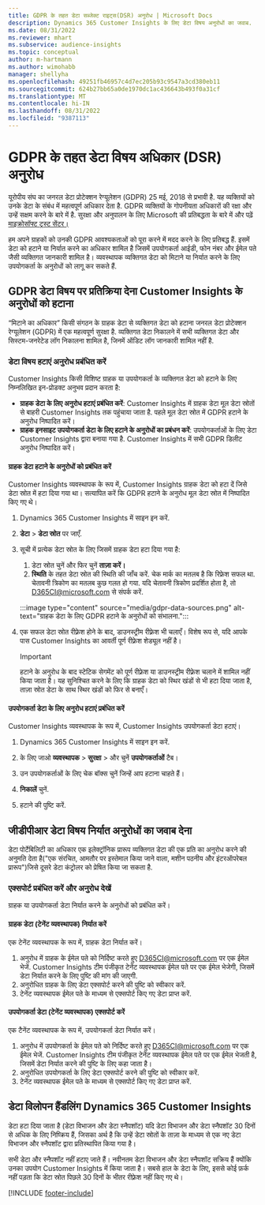 ```yaml
---
title: GDPR के तहत डेटा सब्जेक्ट राइट्स(DSR) अनुरोध | Microsoft Docs
description: Dynamics 365 Customer Insights के लिए डेटा विषय अनुरोधों का जवाब.
ms.date: 08/31/2022
ms.reviewer: mhart
ms.subservice: audience-insights
ms.topic: conceptual
author: m-hartmann
ms.author: wimohabb
manager: shellyha
ms.openlocfilehash: 49251fb46957c4d7ec205b93c9547a3cd380eb11
ms.sourcegitcommit: 624b27bb65a0de1970dc1ac436643b493f0a31cf
ms.translationtype: MT
ms.contentlocale: hi-IN
ms.lasthandoff: 08/31/2022
ms.locfileid: "9387113"
---
```

# <a name="data-subject-rights-dsr-requests-under-gdpr"></a>GDPR के तहत डेटा विषय अधिकार (DSR) अनुरोध

यूरोपीय संघ का जनरल डेटा प्रोटेक्शन रेग्यूलेशन (GDPR) 25 मई, 2018 से प्रभावी है. यह व्यक्तियों को उनके डेटा के संबंध में महत्वपूर्ण अधिकार देता है. GDPR व्यक्तियों के गोपनीयता अधिकारों की रक्षा और उन्हें सक्षम करने के बारे में है. सुरक्षा और अनुपालन के लिए Microsoft की प्रतिबद्धता के बारे में और पढ़ें [माइक्रोसॉफ्ट ट्रस्ट सेंटर।](https://www.microsoft.com/trust-center)

हम अपने ग्राहकों को उनकी GDPR आवश्यकताओं को पूरा करने में मदद करने के लिए प्रतिबद्ध हैं. इसमें डेटा को हटाने या निर्यात करने का अधिकार शामिल है जिसमें उपयोगकर्ता आईडी, फोन नंबर और ईमेल पते जैसी व्यक्तिगत जानकारी शामिल है। व्यवस्थापक व्यक्तिगत डेटा को मिटाने या निर्यात करने के लिए उपयोगकर्ता के अनुरोधों को लागू कर सकते हैं.

## <a name="responding-to-gdpr-data-subject-delete-requests-for-customer-insights"></a>GDPR डेटा विषय पर प्रतिक्रिया देना Customer Insights के अनुरोधों को हटाना

“मिटाने का अधिकार” किसी संगठन के ग्राहक डेटा से व्यक्तिगत डेटा को हटाना जनरल डेटा प्रोटेक्शन रेग्यूलेशन (GDPR) में एक महत्वपूर्ण सुरक्षा है. व्यक्तिगत डेटा निकालने में सभी व्यक्तिगत डेटा और सिस्टम-जनरेटेड लॉग निकालना शामिल है, जिनमें ऑडिट लॉग जानकारी शामिल नहीं है.

### <a name="manage-data-subject-delete-requests"></a>डेटा विषय हटाएं अनुरोध प्रबंधित करें

Customer Insights किसी विशिष्ट ग्राहक या उपयोगकर्ता के व्यक्तिगत डेटा को हटाने के लिए निम्नलिखित इन-प्रोडक्ट अनुभव प्रदान करता है:

- **ग्राहक डेटा के लिए अनुरोध हटाएं प्रबंधित करें**: Customer Insights में ग्राहक डेटा मूल डेटा स्रोतों से बाहरी Customer Insights तक पहुंचाया जाता है. पहले मूल डेटा स्रोत में GDPR हटाने के अनुरोध निष्पादित करें।
- **ग्राहक इनसाइट उपयोगकर्ता डेटा के लिए हटाने के अनुरोधों का प्रबंधन करें**: उपयोगकर्ताओं के लिए डेटा Customer Insights द्वारा बनाया गया है. Customer Insights में सभी GDPR डिलीट अनुरोध निष्पादित करें।

#### <a name="manage-requests-to-delete-customer-data"></a>ग्राहक डेटा हटाने के अनुरोधों को प्रबंधित करें

Customer Insights व्यवस्थापक के रूप में, Customer Insights ग्राहक डेटा को हटा दें जिसे डेटा स्रोत में हटा दिया गया था। सत्यापित करें कि GDPR हटाने के अनुरोध मूल डेटा स्रोत में निष्पादित किए गए थे।

1. Dynamics 365 Customer Insights में साइन इन करें.

1. **डेटा** > **डेटा स्रोत** पर जाएँ.

1. सूची में प्रत्येक डेटा स्रोत के लिए जिसमें ग्राहक डेटा हटा दिया गया है:
   1. डेटा स्रोत चुनें और फिर चुनें **ताज़ा करें।**
   1. **स्थिति** के तहत डेटा स्रोत की स्थिति की जाँच करें. चेक मार्क का मतलब है कि रिफ्रेश सफल था. चेतावनी त्रिकोण का मतलब कुछ गलत हो गया. यदि चेतावनी त्रिकोण प्रदर्शित होता है, तो D365CI@microsoft.com से संपर्क करें.

   :::image type="content" source="media/gdpr-data-sources.png" alt-text="ग्राहक डेटा के लिए GDPR हटाने के अनुरोधों को संभालना.":::

1. एक सफल डेटा स्रोत रीफ़्रेश होने के बाद, डाउनस्ट्रीम रीफ़्रेश भी चलाएँ। विशेष रूप से, यदि आपके पास Customer Insights का आवर्ती पूर्ण रीफ़्रेश शेड्यूल नहीं है।

   > [!IMPORTANT]
   > हटाने के अनुरोध के बाद स्टेटिक सेगमेंट को पूर्ण रीफ़्रेश या डाउनस्ट्रीम रीफ़्रेश चलाने में शामिल नहीं किया जाता है। यह सुनिश्चित करने के लिए कि ग्राहक डेटा को स्थिर खंडों से भी हटा दिया जाता है, ताज़ा स्रोत डेटा के साथ स्थिर खंडों को फिर से बनाएँ।

#### <a name="manage-delete-requests-for-user-data"></a>उपयोगकर्ता डेटा के लिए अनुरोध हटाएं प्रबंधित करें

Customer Insights व्यवस्थापक के रूप में, Customer Insights उपयोगकर्ता डेटा हटाएं।

1. Dynamics 365 Customer Insights में साइन इन करें.

1. के लिए जाओ **व्यवस्थापक** > **सुरक्षा** > और चुनें **उपयोगकर्ताओं** टैब।

1. उन उपयोगकर्ताओं के लिए चेक बॉक्स चुनें जिन्हें आप हटाना चाहते हैं।

1. **निकालें** चुनें.

1. हटाने की पुष्टि करें.

## <a name="responding-to-gdpr-data-subject-export-requests"></a>जीडीपीआर डेटा विषय निर्यात अनुरोधों का जवाब देना

डेटा पोर्टेबिलिटी का अधिकार एक इलेक्ट्रॉनिक प्रारूप व्यक्तिगत डेटा की एक प्रति का अनुरोध करने की अनुमति देता है("एक संरचित, आमतौर पर इस्तेमाल किया जाने वाला, मशीन पठनीय और इंटरऑपरेबल प्रारूप")जिसे दूसरे डेटा कंट्रोलर को प्रेषित किया जा सकता है.

### <a name="manage-export-and-view-requests"></a>एक्सपोर्ट प्रबंधित करें और अनुरोध देखें

ग्राहक या उपयोगकर्ता डेटा निर्यात करने के अनुरोधों को प्रबंधित करें।

#### <a name="export-customer-data-tenant-admin"></a>ग्राहक डेटा (टेनेंट व्यवस्थापक) निर्यात करें

एक टेनेंट व्यवस्थापक के रूप में, ग्राहक डेटा निर्यात करें।

1. अनुरोध में ग्राहक के ईमेल पते को निर्दिष्ट करते हुए D365CI@microsoft.com पर एक ईमेल भेजें. Customer Insights टीम पंजीकृत टेनेंट व्यवस्थापक ईमेल पते पर एक ईमेल भेजेगी, जिसमें डेटा निर्यात करने के लिए पुष्टि की मांग की जाएगी.
2. अनुरोधित ग्राहक के लिए डेटा एक्सपोर्ट करने की पुष्टि को स्वीकार करें.
3. टेनेंट व्यवस्थापक ईमेल पते के माध्यम से एक्सपोर्ट किए गए डेटा प्राप्त करें.

#### <a name="export-user-data-tenant-admin"></a>उपयोगकर्ता डेटा (टेनेंट व्यवस्थापक) एक्सपोर्ट करें

एक टैनेंट व्यवस्थापक के रूप में, उपयोगकर्ता डेटा निर्यात करें।

1. अनुरोध में उपयोगकर्ता के ईमेल पते को निर्दिष्ट करते हुए D365CI@microsoft.com पर एक ईमेल भेजें. Customer Insights टीम पंजीकृत टेनेंट व्यवस्थापक ईमेल पते पर एक ईमेल भेजती है, जिसमें डेटा निर्यात करने की पुष्टि के लिए कहा जाता है।
1. अनुरोधित उपयोगकर्ता के लिए डेटा एक्सपोर्ट करने की पुष्टि को स्वीकार करें.
1. टेनेंट व्यवस्थापक ईमेल पते के माध्यम से एक्सपोर्ट किए गए डेटा प्राप्त करें.

## <a name="data-deletion-handling-in-dynamics-365-customer-insights"></a>डेटा विलोपन हैंडलिंग Dynamics 365 Customer Insights

डेटा हटा दिया जाता है (डेटा विभाजन और डेटा स्नैपशॉट) यदि डेटा विभाजन और डेटा स्नैपशॉट 30 दिनों से अधिक के लिए निष्क्रिय हैं, जिसका अर्थ है कि उन्हें डेटा स्रोतों के ताज़ा के माध्यम से एक नए डेटा विभाजन और स्नैपशॉट द्वारा प्रतिस्थापित किया गया है।

सभी डेटा और स्नैपशॉट नहीं हटाए जाते हैं। नवीनतम डेटा विभाजन और डेटा स्नैपशॉट सक्रिय हैं क्योंकि उनका उपयोग Customer Insights में किया जाता है। सबसे हाल के डेटा के लिए, इससे कोई फ़र्क नहीं पड़ता कि डेटा स्रोत पिछले 30 दिनों के भीतर रीफ़्रेश नहीं किए गए थे।

[!INCLUDE [footer-include](includes/footer-banner.md)]
